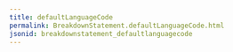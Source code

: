 ```yaml
---
title: defaultLanguageCode
permalink: BreakdownStatement.defaultLanguageCode.html
jsonid: breakdownstatement_defaultlanguagecode
---
```

